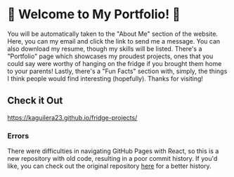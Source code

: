 # 🌺 Welcome to My Portfolio! 🌺

You will be automatically taken to the "About Me" section of the website. Here, you can my email and click the link to send me a message. You can also download my resume, though my skills will be listed. There's a "Portfolio" page which showcases my proudest projects, ones that you could say were worthy of hanging on the fridge if you brought them home to your parents! Lastly, there's a "Fun Facts" section with, simply, the things I think people would find interesting (hopefully). Thanks for visiting!

## Check it Out

https://kaguilera23.github.io/fridge-projects/

### Errors

There were difficulties in navigating GitHub Pages with React, so this is a new repository with old code, resulting in a poor commit history. If you'd like, you can check out the original repository <a href="https://github.com/kaguilera23/family-fridge/tree/master">here</a> for a better history.
